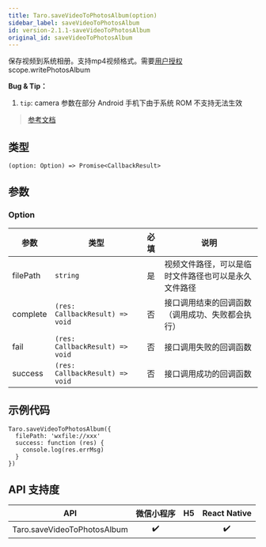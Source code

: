 ```yaml
---
title: Taro.saveVideoToPhotosAlbum(option)
sidebar_label: saveVideoToPhotosAlbum
id: version-2.1.1-saveVideoToPhotosAlbum
original_id: saveVideoToPhotosAlbum
---
```


保存视频到系统相册。支持mp4视频格式。需要[用户授权](https://developers.weixin.qq.com/miniprogram/dev/framework/open-ability/authorize.html) scope.writePhotosAlbum

**Bug & Tip：**

1.  `tip`: camera 参数在部分 Android 手机下由于系统 ROM 不支持无法生效

> [参考文档](https://developers.weixin.qq.com/miniprogram/dev/api/media/video/wx.saveVideoToPhotosAlbum.html)

## 类型

```tsx
(option: Option) => Promise<CallbackResult>
```

## 参数

### Option

<table>
  <thead>
    <tr>
      <th>参数</th>
      <th>类型</th>
      <th style="text-align:center">必填</th>
      <th>说明</th>
    </tr>
  </thead>
  <tbody>
    <tr>
      <td>filePath</td>
      <td><code>string</code></td>
      <td style="text-align:center">是</td>
      <td>视频文件路径，可以是临时文件路径也可以是永久文件路径</td>
    </tr>
    <tr>
      <td>complete</td>
      <td><code>(res: CallbackResult) =&gt; void</code></td>
      <td style="text-align:center">否</td>
      <td>接口调用结束的回调函数（调用成功、失败都会执行）</td>
    </tr>
    <tr>
      <td>fail</td>
      <td><code>(res: CallbackResult) =&gt; void</code></td>
      <td style="text-align:center">否</td>
      <td>接口调用失败的回调函数</td>
    </tr>
    <tr>
      <td>success</td>
      <td><code>(res: CallbackResult) =&gt; void</code></td>
      <td style="text-align:center">否</td>
      <td>接口调用成功的回调函数</td>
    </tr>
  </tbody>
</table>

## 示例代码

```tsx
Taro.saveVideoToPhotosAlbum({
  filePath: 'wxfile://xxx'
  success: function (res) {
    console.log(res.errMsg)
  }
})
```

## API 支持度

| API | 微信小程序 | H5 | React Native |
| :---: | :---: | :---: | :---: |
| Taro.saveVideoToPhotosAlbum | ✔️ |  | ✔️ |
